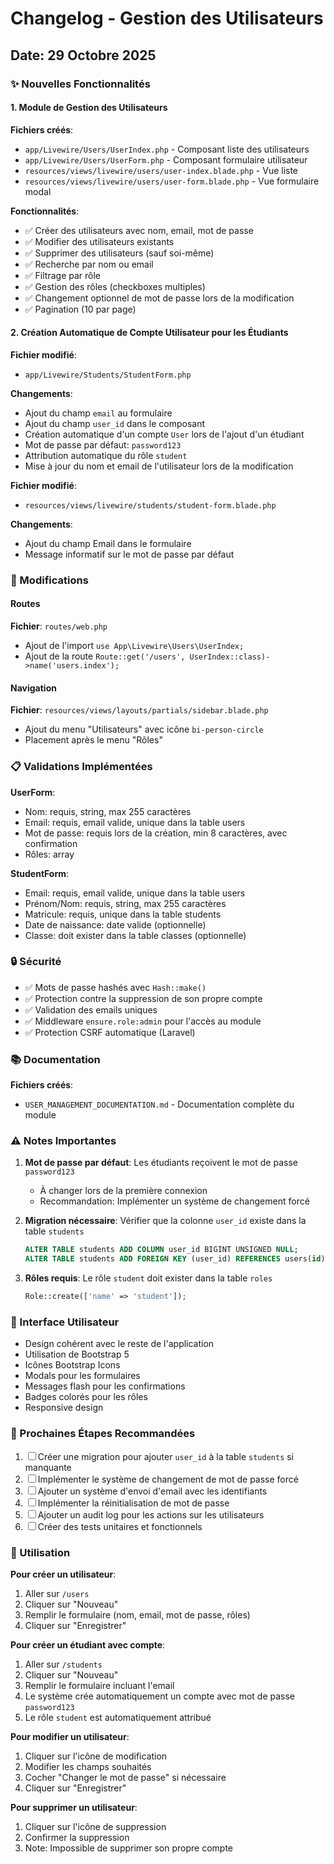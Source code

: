 # Changelog - Gestion des Utilisateurs

## Date: 29 Octobre 2025

### ✨ Nouvelles Fonctionnalités

#### 1. Module de Gestion des Utilisateurs

**Fichiers créés**:
- `app/Livewire/Users/UserIndex.php` - Composant liste des utilisateurs
- `app/Livewire/Users/UserForm.php` - Composant formulaire utilisateur
- `resources/views/livewire/users/user-index.blade.php` - Vue liste
- `resources/views/livewire/users/user-form.blade.php` - Vue formulaire modal

**Fonctionnalités**:
- ✅ Créer des utilisateurs avec nom, email, mot de passe
- ✅ Modifier des utilisateurs existants
- ✅ Supprimer des utilisateurs (sauf soi-même)
- ✅ Recherche par nom ou email
- ✅ Filtrage par rôle
- ✅ Gestion des rôles (checkboxes multiples)
- ✅ Changement optionnel de mot de passe lors de la modification
- ✅ Pagination (10 par page)

#### 2. Création Automatique de Compte Utilisateur pour les Étudiants

**Fichier modifié**:
- `app/Livewire/Students/StudentForm.php`

**Changements**:
- Ajout du champ `email` au formulaire
- Ajout du champ `user_id` dans le composant
- Création automatique d'un compte `User` lors de l'ajout d'un étudiant
- Mot de passe par défaut: `password123`
- Attribution automatique du rôle `student`
- Mise à jour du nom et email de l'utilisateur lors de la modification

**Fichier modifié**:
- `resources/views/livewire/students/student-form.blade.php`

**Changements**:
- Ajout du champ Email dans le formulaire
- Message informatif sur le mot de passe par défaut

### 🔧 Modifications

#### Routes
**Fichier**: `routes/web.php`
- Ajout de l'import `use App\Livewire\Users\UserIndex;`
- Ajout de la route `Route::get('/users', UserIndex::class)->name('users.index');`

#### Navigation
**Fichier**: `resources/views/layouts/partials/sidebar.blade.php`
- Ajout du menu "Utilisateurs" avec icône `bi-person-circle`
- Placement après le menu "Rôles"

### 📋 Validations Implémentées

**UserForm**:
- Nom: requis, string, max 255 caractères
- Email: requis, email valide, unique dans la table users
- Mot de passe: requis lors de la création, min 8 caractères, avec confirmation
- Rôles: array

**StudentForm**:
- Email: requis, email valide, unique dans la table users
- Prénom/Nom: requis, string, max 255 caractères
- Matricule: requis, unique dans la table students
- Date de naissance: date valide (optionnelle)
- Classe: doit exister dans la table classes (optionnelle)

### 🔒 Sécurité

- ✅ Mots de passe hashés avec `Hash::make()`
- ✅ Protection contre la suppression de son propre compte
- ✅ Validation des emails uniques
- ✅ Middleware `ensure.role:admin` pour l'accès au module
- ✅ Protection CSRF automatique (Laravel)

### 📚 Documentation

**Fichiers créés**:
- `USER_MANAGEMENT_DOCUMENTATION.md` - Documentation complète du module

### ⚠️ Notes Importantes

1. **Mot de passe par défaut**: Les étudiants reçoivent le mot de passe `password123` 
   - À changer lors de la première connexion
   - Recommandation: Implémenter un système de changement forcé

2. **Migration nécessaire**: Vérifier que la colonne `user_id` existe dans la table `students`
   ```sql
   ALTER TABLE students ADD COLUMN user_id BIGINT UNSIGNED NULL;
   ALTER TABLE students ADD FOREIGN KEY (user_id) REFERENCES users(id) ON DELETE SET NULL;
   ```

3. **Rôles requis**: Le rôle `student` doit exister dans la table `roles`
   ```php
   Role::create(['name' => 'student']);
   ```

### 🎨 Interface Utilisateur

- Design cohérent avec le reste de l'application
- Utilisation de Bootstrap 5
- Icônes Bootstrap Icons
- Modals pour les formulaires
- Messages flash pour les confirmations
- Badges colorés pour les rôles
- Responsive design

### 🔄 Prochaines Étapes Recommandées

1. ☐ Créer une migration pour ajouter `user_id` à la table `students` si manquante
2. ☐ Implémenter le système de changement de mot de passe forcé
3. ☐ Ajouter un système d'envoi d'email avec les identifiants
4. ☐ Implémenter la réinitialisation de mot de passe
5. ☐ Ajouter un audit log pour les actions sur les utilisateurs
6. ☐ Créer des tests unitaires et fonctionnels

### 📝 Utilisation

**Pour créer un utilisateur**:
1. Aller sur `/users`
2. Cliquer sur "Nouveau"
3. Remplir le formulaire (nom, email, mot de passe, rôles)
4. Cliquer sur "Enregistrer"

**Pour créer un étudiant avec compte**:
1. Aller sur `/students`
2. Cliquer sur "Nouveau"
3. Remplir le formulaire incluant l'email
4. Le système crée automatiquement un compte avec mot de passe `password123`
5. Le rôle `student` est automatiquement attribué

**Pour modifier un utilisateur**:
1. Cliquer sur l'icône de modification
2. Modifier les champs souhaités
3. Cocher "Changer le mot de passe" si nécessaire
4. Cliquer sur "Enregistrer"

**Pour supprimer un utilisateur**:
1. Cliquer sur l'icône de suppression
2. Confirmer la suppression
3. Note: Impossible de supprimer son propre compte

